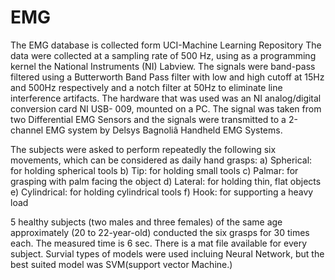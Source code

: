 # EMG
The EMG database is collected form UCI-Machine Learning Repository 
The data were collected at a sampling rate of 500 Hz,
using as a programming kernel the National Instruments (NI) Labview.
The signals were band-pass filtered using a Butterworth Band Pass filter with low and high cutoff at 15Hz and 500Hz respectively and a notch filter at 50Hz to eliminate line interference artifacts.
The hardware that was used was an NI analog/digital conversion card NI USB- 009, mounted on a PC.
The signal was taken from two Differential EMG Sensors and the signals were transmitted to a 2-channel EMG system by Delsys Bagnoliâ Handheld EMG Systems.

The subjects were asked to perform repeatedly the following six movements, which can be considered as daily hand grasps:
a) Spherical: for holding spherical tools
b) Tip: for holding small tools
c) Palmar: for grasping with palm facing the object
d) Lateral: for holding thin, flat objects
e) Cylindrical: for holding cylindrical tools
f) Hook: for supporting a heavy load

5 healthy subjects (two males and three females) of the same age approximately (20 to 22-year-old) conducted the six grasps for 30 times each. 
The measured time is 6 sec. There is a mat file available for every subject.
Survial types of models were used incluing Neural Network, but the best suited model was SVM(support vector Machine.)
